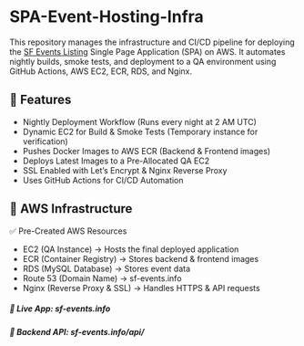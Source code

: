 # SPA-Event-Hosting-Infra

This repository manages the infrastructure and CI/CD pipeline for deploying the [SF Events Listing](https://github.com/rohitdalvi18/SPA-Event-Hosting) Single Page Application (SPA) on AWS. It automates nightly builds, smoke tests, and deployment to a QA environment using GitHub Actions, AWS EC2, ECR, RDS, and Nginx.

## 🚀 Features
- Nightly Deployment Workflow (Runs every night at 2 AM UTC)
- Dynamic EC2 for Build & Smoke Tests (Temporary instance for verification)
- Pushes Docker Images to AWS ECR (Backend & Frontend images)
- Deploys Latest Images to a Pre-Allocated QA EC2
- SSL Enabled with Let’s Encrypt & Nginx Reverse Proxy
- Uses GitHub Actions for CI/CD Automation

## 📌 AWS Infrastructure

✅ Pre-Created AWS Resources
- EC2 (QA Instance) → Hosts the final deployed application
- ECR (Container Registry) → Stores backend & frontend images
- RDS (MySQL Database) → Stores event data
- Route 53 (Domain Name) → sf-events.info
- Nginx (Reverse Proxy & SSL) → Handles HTTPS & API requests

##### 🔹 Live App: sf-events.info
##### 🔹 Backend API: sf-events.info/api/
